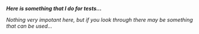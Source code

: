 ***Here is something that I do for tests...***

*Nothing very impotant here, but if you look through there may be something that can be used...*
